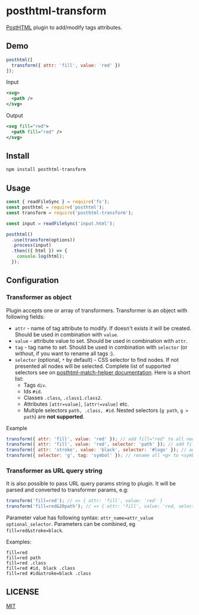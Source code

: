 # posthtml-transform

[PostHTML](https://github.com/posthtml/posthtml) plugin to add/modify tags attributes.

## Demo

```js
posthtml([
  transform({ attr: 'fill', value: 'red' })
]);
```

Input
```xml
<svg>
  <path />
</svg>
```

Output
```xml
<svg fill="red">
  <path fill="red" />
</svg>
```

## Install

```sh
npm install posthtml-transform
```

## Usage

```js
const { readFileSync } = require('fs');
const posthtml = require('posthtml');
const transform = require('posthtml-transform');

const input = readFileSync('input.html');

posthtml()
  .use(transform(options))
  .process(input)
  .then(({ html }) => {
    console.log(html);
  });
```

## Configuration

### Transformer as object

Plugin accepts one or array of transformers. Transformer is an object with following fields:

- `attr` - name of tag attribute to modify. If doesn't exists it will be created. Should be used in combination with `value`.
- `value` - attribute value to set. Should be used in combination with `attr`.
- `tag` - tag name to set. Should be used in combination with `selector` (or without, if you want to rename all tags :).
- `selector` (optional, `*` by default) - CSS selector to find nodes. If not presented all nodes will be selected. 
  Complete list of supported selectors see on [posthtml-match-helper documentation](https://github.com/rasmusfl0e/posthtml-match-helper). 
  Here is a short list:
  - Tags `div`.
  - Ids `#id`.
  - Classes `.class`, `.class1.class2`.
  - Attributes `[attr=value]`, `[attr!=value]` etc.
  - Multiple selectors `path, .class, #id`.
  Nested selectors (`g path`, `g > path`) are **not supported**.

Example
```js
transform({ attr: 'fill', value: 'red' }); // add fill="red" to all nodes
transform({ attr: 'fill', value: 'red', selector: 'path' }); // add fill="red" only to paths
transform({ attr: 'stroke', value: 'black', selector: '#logo' }); // add `stroke` attr to node with id="logo"
transform({ selector: 'g', tag: 'symbol' }); // rename all <g> to <symbol>
```

### Transformer as URL query string

It is also possible to pass URL query params string to plugin. It will be parsed and converted to transformer params, e.g:

```js
transform('fill=red'); // => { attr: 'fill', value: 'red' }
transform('fill=red&20path'); // => { attr: 'fill', value: 'red, selector: 'path' }
```

Parameter value has following syntax: `attr_name=attr_value optional_selector`.
Parameters can be combined, eg `fill=red&stroke=black`.

Examples:
```
fill=red
fill=red path
fill=red .class
fill=red #id, black .class
fill=red #id&stroke=black .class
```

## LICENSE

[MIT](LICENSE)
